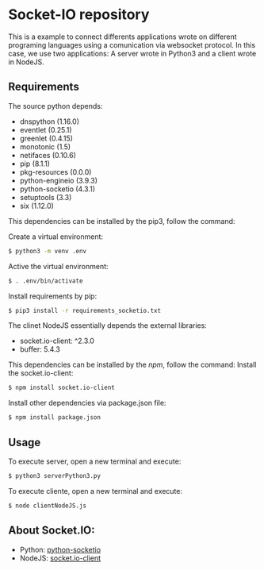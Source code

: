 # Socket-IO repository

This is a example to connect differents applications wrote on different programing languages using a comunication via websocket protocol. In this case, we use two applications: A server wrote in Python3 and a client wrote in NodeJS.

## Requirements
The source python depends:
- dnspython (1.16.0)
- eventlet (0.25.1)
- greenlet (0.4.15)
- monotonic (1.5)
- netifaces (0.10.6)
- pip (8.1.1)
- pkg-resources (0.0.0)
- python-engineio (3.9.3)
- python-socketio (4.3.1)
- setuptools (3.3)
- six (1.12.0)

This dependencies can be installed by the pip3, follow the command:

Create a virtual environment:
```sh
$ python3 -m venv .env
```

Active the virtual environment:
```sh
$ . .env/bin/activate
```
Install requirements by pip:

```sh
$ pip3 install -r requirements_socketio.txt
```

The clinet NodeJS essentially depends the external libraries:
- socket.io-client: ^2.3.0
- buffer: 5.4.3

This dependencies can be installed by the *npm*, follow the command:
Install the socket.io-client:

```sh
$ npm install socket.io-client
```
Install other dependencies via package.json file:
```sh
$ npm install package.json
```

## Usage
To execute server, open a new terminal and execute:
```sh
$ python3 serverPython3.py
```

To execute cliente, open a new terminal and execute:
```sh
$ node clientNodeJS.js
```

## About Socket.IO:
- Python: [python-socketio](https://github.com/miguelgrinberg/python-socketio)
- NodeJS: [socket.io-client](https://www.npmjs.com/package/socket.io-client)